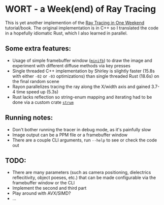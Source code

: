 # WORT - a Week(end) of Ray Tracing

This is yet another implemention of the [Ray Tracing in One Weekend](https://raytracing.github.io/) tutorial/book. The original implementation is in C++ so I translated the code in a hopefully idiomatic Rust, which I also learned in parallel.

## Some extra features:

- Usage of simple framebuffer window ([`minifb`](https://crates.io/crates/minifb)) to draw the image and experiment with different diffuse methods via key presses
- Single threaded C++ implementation by Shirley is slightly faster (15.8s with either `-02` or `-03` optimizations) than single threaded Rust (18.6s) on the final random scene
- Rayon parallelizes tracing the ray along the X/width axis and gained 3.7-4 time speed up (5.3s)
- Rust lacks reflection so string-enum mapping and iterating had to be done via a custom crate [`strum`](https://crates.io/crates/strum)

## Running notes:

- Don't bother running the tracer in debug mode, as it's painfully slow
- Image output can be a PPM file or a framebuffer window
- There are a couple CLI arguments, run `--help` to see or check the code out

## TODO:

- There are many parameters (such as camera positioning, dielectrics reflecitivity, object poeses, etc.) that can be made configurable via the framebuffer window or the CLI
- Implement the second and third part
- Play around with AVX/SIMD?
- ...
